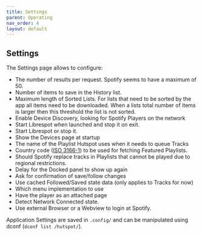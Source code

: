 ```yaml
---
title: Settings
parent: Operating
nav_order: 4
layout: default
---
```

## Settings
The Settings page allows to configure:

  * The number of results per request. Spotify seems to have a maximum of 50.
  * Number of items to save in the History list.
  * Maximum length of Sorted Lists. For lists that need to be sorted by the app all items need to be downloaded. When a lists total number of items is larger then this threshold the list is not sorted.
  * Enable Device Discovery, looking for Spotify Players on the network
  * Start Librespot when launched and stop it on exit.
  * Start Librespot or stop it.
  * Show the Devices page at startup
  * The name of the Playlist Hutspot uses when it needs to queue Tracks
  * Country code ([ISO 3166-1](https://en.wikipedia.org/wiki/ISO_3166-1_alpha-2)) to be used for fetching Featured Playlists.
  * Should Spotify replace tracks in Playlists that cannot be played due to regional restrictions.
  * Delay for the Docked panel to show up again
  * Ask for confirmation of save/follow changes
  * Use cached Followed/Saved state data (only applies to Tracks for now)
  * Which menu implementation to use
  * Have the player as an attached page
  * Detect Network Connected state.
  * Use external Browser or a Webview to login at Spotify.

Application Settings are saved in ```.config/``` and can be manipulated using dconf (```dconf list /hutspot/```).



